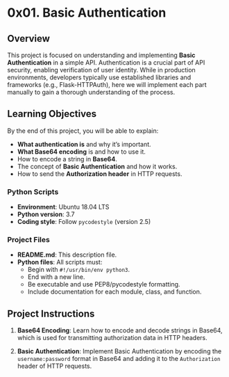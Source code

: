 # 0x01. Basic Authentication

## Overview
This project is focused on understanding and implementing **Basic Authentication** in a simple API. Authentication is a crucial part of API security, enabling verification of user identity. While in production environments, developers typically use established libraries and frameworks (e.g., Flask-HTTPAuth), here we will implement each part manually to gain a thorough understanding of the process.

## Learning Objectives
By the end of this project, you will be able to explain:
- **What authentication is** and why it’s important.
- **What Base64 encoding** is and how to use it.
- How to encode a string in **Base64**.
- The concept of **Basic Authentication** and how it works.
- How to send the **Authorization header** in HTTP requests.

### Python Scripts
- **Environment**: Ubuntu 18.04 LTS
- **Python version**: 3.7
- **Coding style**: Follow `pycodestyle` (version 2.5)

### Project Files
- **README.md**: This description file.
- **Python files**: All scripts must:
  - Begin with `#!/usr/bin/env python3`.
  - End with a new line.
  - Be executable and use PEP8/pycodestyle formatting.
  - Include documentation for each module, class, and function.

## Project Instructions

1. **Base64 Encoding**: Learn how to encode and decode strings in Base64, which is used for transmitting authorization data in HTTP headers.

2. **Basic Authentication**: Implement Basic Authentication by encoding the `username:password` format in Base64 and adding it to the `Authorization` header of HTTP requests.
